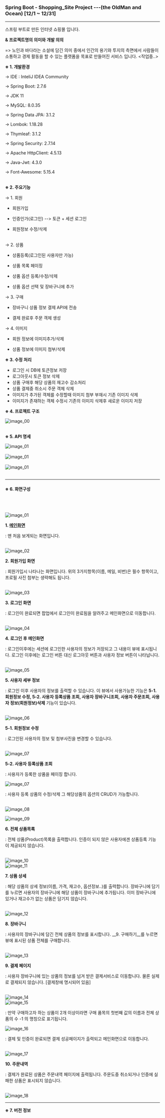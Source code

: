 ### Spring Boot - Shopping_Site Project ---(the OldMan and Ocean) [12/1 ~ 12/31]
---
스프링 부트로 만든 인터넷 쇼핑몰 입니다.  

__& 프로젝트명의 의미와 개발 의의__

=> 노인과 바다라는 소설에 담긴 의미 중에서 인간의 용기와 투지의 측면에서 사람들이 소통하고 경제 활동을 할 수 있는 플랫폼을 목표로 만들어진 서비스 입니다. <작업중..>

__※ 1. 개발환경__

→ IDE : InteliJ IDEA Community

→ Spring Boot: 2.7.6

→ JDK 11

→ MySQL: 8.0.35

→ Spring Data JPA: 3.1.2

→ Lombok: 1.18.28

→ Thymleaf: 3.1.2

→ Spring Security: 2.7.14

→ Apache HttpClient: 4.5.13

→ Java-Jwt: 4.3.0

→ Font-Awesome: 5.15.4


<br>__※ 2. 주요기능__

→ 1. 회원

  - 회원가입

  - 인증인가(로그인) --> 토큰 + 세션 로그인

  - 회원정보 수정/삭제

<br>→ 2. 상품

  - 상품등록(로그인된 사용자만 가능)

  - 상품 목록 페이징

  - 상품 옵션 등록/수정/삭제

  - 상품 옵션 선택 및 장바구니에 추가

→ 3. 구매

  - 장바구니 상품 정보 결제 API에 전송

  - 결제 완료후 주문 객체 생성


→ 4. 이미지

  - 회원 정보에 이미지추가/삭제

  - 상품 정보에 이미지 첨부/삭제



__※ 3. 수정 처리__

 - 로그인 시 DB에 토큰정보 저장
 - 로그아웃시 토큰 정보 삭제
 - 상품 구매후 해당 상품의 재고수 감소처리
 - 상품 결제중 취소시 주문 객체 삭제
 - 이미지가 추가된 객체를 수정할때 이미지 첨부 부재시 기존 이미지 삭제
 - 이미지가 존재하는 객체 수정시 기존의 이미지 삭제후 새로운 이미지 저장

__※ 4. 프로젝트 구조__

  <img src="./노인과 바다_프로젝트 구조.jpg" alt="image_00"><br><br>



 __※ 5. API 명세__

  <img src="./API-doc/1.jpg" alt="image_01"><br><br>
  <img src="./API-doc/2.jpg" alt="image_01"><br><br>
  <img src="./API-doc/3.jpg" alt="image_01"><br><br>

---
  #### ※ 6. 화면구성
<br><br>

  <img src="./img/1.jpg" alt="image_01"><br>

__1. [메인화면](http://localhost:8080/)__

: 맨 처음 보게되는 화면입니다.<br><br>


  <img src="./img/1-1.jpg" alt="image_02"><br>

__2. 회원가입 화면__

: 회원가입시 나타나는 화면입니다. 위의 3가지항목(이름, 메일, 비번)은 필수 항목이고, 프로필 사진 첨부는 생략해도 됩니다.<br><br>

  <img src="./img/1-2.jpg" alt="image_03"><br>

  __3. 로그인 화면__

  : 로그인이 완료되면 팝업에서 로그인이 완료됨을 알려주고 메인화면으로 이동합니다.<br><br>

  <img src="./img/1-3.jpg" alt="image_04"><br>

__4. 로그인 후 메인화면__

  : 로그인이후에는 세션에 로그인한 사용자의 정보가 저장되고 그 내용이 뷰에 표시됩니다. 로그인 이후에는 로그인 버튼 대신 로그아웃 버튼과 사용자 정보 버튼이 나타납니다.<br><br>


<img src="./img/2.jpg" alt="image_05"><br>

__5. 사용자 세부 정보__

: 로그인 이후 사용자의 정보를 출력할 수 있습니다. 이 뷰에서 사용가능한 기능은 __5-1. 회원정보 수정, 5-2. 사용자 등록상품 조회, 사용자 장바구니조회, 사용자 주문조회, 사용자 정보(회원정보)삭제__ 기능이 있습니다.<br><br>

<img src="./img/2-1.jpg" alt="image_06"><br>

__5-1. 회원정보 수정__

: 로그인된 사용자의 정보 및 첨부사진을 변경할 수 있습니다. <br><br>

<img src="./img/2-2.jpg" alt="image_07"><br>

__5-2. 사용자 등록상품 조회__

: 사용자가 등록한 상품을 페이징 합니다.

<img src="./img/2-2-1.jpg" alt="image_07"><br>

: 사용자 등록 상품의 수정/삭제 그 해당상품의 옵션의 CRUD가 가능합니다.<br><br>

<img src="./img/2-3.jpg" alt="image_08"><br>

<img src="./img/3.jpg" alt="image_09"><br>

__6. 전체 상품목록__

: 전체 상품(Product)목록을 출력합니다. 인증이 되지 않은 사용자에겐 상품등록 기능이 제공되지 않습니다.<br><br>

<img src="./img/3-2.jpg" alt="image_10"><br>
<img src="./img/3-3.jpg" alt="image_11"><br>

__7. 상품 상세__

: 해당 상품의 상세 정보(이름, 가격, 재고수, 옵션정보..)를 출력합니다. 장바구니에 담기를 누르면 사용자의 장바구니에 해당 상품이 장바구니에 추가됩니다. 이미 장바구니에 있거나 재고수가 없는 상품은 담기지 않습니다.<br><br>


<img src="./img/4.jpg" alt="image_12"><br>

__8. 장바구니__

: 사용자의 장바구니에 담긴 전체 상품의 정보를 표시합니다. __9. 구매하기__를 누르면 뷰에 표시된 상품 전체를 구매합니다.<br><br>

<img src="./img/4-1.jpg" alt="image_13"><br>

__9. 결제 페이지__

: 사용자 장바구니에 있는 상품의 정보를 넘겨 받은 결제서비스로 이동합니다. 물론 실제로 결제되지 않습니다. [결제창에 명시되어 있음]<br><br>

<img src="./img/4-2.png" alt="image_14"><br>
<img src="./img/4-4.jpg" alt="image_15"><br>

: 만약 구매하고자 하는 상품이 2개 이상이라면 구매 품목의 첫번째 값의 이름과 전체 상품의 수 -1 의 명칭으로 표기됩니다.


<img src="./img/4-3.jpg" alt="image_16"><br>

: 결제 및 인증이 완료되면 결제 성공페이지가 출력되고 메인화면으로 이동합니다.<br><br>


<img src="./img/5.jpg" alt="image_17"><br>

__10. 주문내역__

: 결제가 완료된 상품은 주문내역 페이지에 출력됩니다. 주문도중 취소되거나 인증에 실패한 상품은 표시되지 않습니다.<br><br>

<img src="./img/5-1.jpg" alt="image_18"><br>

---

__※ 7. 버전 정보__
